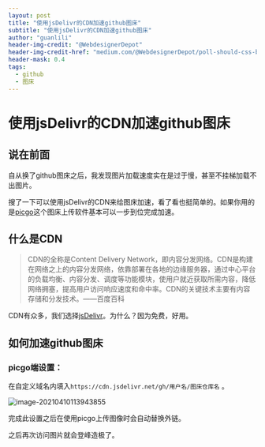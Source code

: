 ```yaml
---
layout: post
title: "使用jsDelivr的CDN加速github图床"
subtitle: "使用jsDelivr的CDN加速github图床"
author: "guanlili"
header-img-credit: "@WebdesignerDepot"
header-img-credit-href: "medium.com/@WebdesignerDepot/poll-should-css-become-more-like-a-programming-language-c74eb26a4270"
header-mask: 0.4
tags:
  - github
  - 图床
---
```


# 使用jsDelivr的CDN加速github图床

## 说在前面

自从换了github图床之后，我发现图片加载速度实在是过于慢，甚至不挂梯加载不出图片。

搜了一下可以使用jsDelivr的CDN来给图床加速，看了看也挺简单的。如果你用的是[picgo](https://github.com/Molunerfinn/PicGo)这个图床上传软件基本可以一步到位完成加速。

## 什么是CDN

> CDN的全称是Content Delivery Network，即内容分发网络。CDN是构建在网络之上的内容分发网络，依靠部署在各地的边缘服务器，通过中心平台的负载均衡、内容分发、调度等功能模块，使用户就近获取所需内容，降低网络拥塞，提高用户访问响应速度和命中率。CDN的关键技术主要有内容存储和分发技术。——百度百科

CDN有众多，我们选择[jsDelivr](https://www.jsdelivr.com/)。为什么？因为免费，好用。

## 如何加速github图床

### picgo端设置：

在自定义域名内填入`https://cdn.jsdelivr.net/gh/用户名/图床仓库名` 。

![image-20210410113943855](https://blog-1258476669.cos.ap-beijing.myqcloud.com/PictureBed-master-github/img/didimac20210410113944.png)

完成此设置之后在使用picgo上传图像时会自动替换外链。

之后再次访问图片就会登峰造极了。